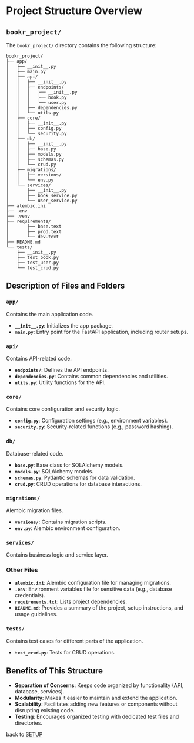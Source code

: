 
# Project Structure Overview

## `bookr_project/`

The `bookr_project/` directory contains the following structure:

```plaintext
bookr_project/
├── app/
│   ├── __init__.py
│   ├── main.py
│   ├── api/
│   │   ├── __init__.py
│   │   ├── endpoints/
│   │   │   ├── __init__.py
│   │   │   ├── book.py
│   │   │   └── user.py
│   │   ├── dependencies.py
│   │   └── utils.py
│   ├── core/
│   │   ├── __init__.py
│   │   ├── config.py
│   │   └── security.py
│   ├── db/
│   │   ├── __init__.py
│   │   ├── base.py
│   │   ├── models.py
│   │   ├── schemas.py
│   │   └── crud.py
│   ├── migrations/
│   │   ├── versions/
│   │   └── env.py
│   └── services/
│       ├── __init__.py
│       ├── book_service.py
│       └── user_service.py
├── alembic.ini
├── .env
├── .venv
├── requirements/
│       ├── base.text
│       ├── prod.text
│       └── dev.text
├── README.md
└── tests/
    ├── __init__.py
    ├── test_book.py
    ├── test_user.py
    └── test_crud.py
```

## Description of Files and Folders

### `app/`
Contains the main application code.

- **`__init__.py`**: Initializes the app package.
- **`main.py`**: Entry point for the FastAPI application, including router setups.

### `api/`
Contains API-related code.

- **`endpoints/`**: Defines the API endpoints.
- **`dependencies.py`**: Contains common dependencies and utilities.
- **`utils.py`**: Utility functions for the API.

### `core/`
Contains core configuration and security logic.

- **`config.py`**: Configuration settings (e.g., environment variables).
- **`security.py`**: Security-related functions (e.g., password hashing).

### `db/`
Database-related code.

- **`base.py`**: Base class for SQLAlchemy models.
- **`models.py`**: SQLAlchemy models.
- **`schemas.py`**: Pydantic schemas for data validation.
- **`crud.py`**: CRUD operations for database interactions.

### `migrations/`
Alembic migration files.

- **`versions/`**: Contains migration scripts.
- **`env.py`**: Alembic environment configuration.

### `services/`
Contains business logic and service layer.

### Other Files

- **`alembic.ini`**: Alembic configuration file for managing migrations.
- **`.env`**: Environment variables file for sensitive data (e.g., database credentials).
- **`requirements.txt`**: Lists project dependencies.
- **`README.md`**: Provides a summary of the project, setup instructions, and usage guidelines.

### `tests/`
Contains test cases for different parts of the application.
- **`test_crud.py`**: Tests for CRUD operations.

## Benefits of This Structure

- **Separation of Concerns**: Keeps code organized by functionality (API, database, services).
- **Modularity**: Makes it easier to maintain and extend the application.
- **Scalability**: Facilitates adding new features or components without disrupting existing code.
- **Testing**: Encourages organized testing with dedicated test files and directories.

back to [SETUP](setup.md)
